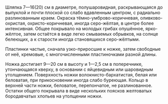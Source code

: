 Шляпка 7—16(20) см в диаметре, полушаровидная, раскрывающаяся до выпуклой и почти плоской со слабо вдавленным центром, с радиально разлинованным краем. Окраска тёмно-умброво-коричневая, оливково-охристая, охристо-коричневая, иногда серо-жёлтая, в центре более интенсивная. Общее покрывало на молодых грибах опушённое, ярко-жёлтое, затем остаётся в виде легко смываемых обрывков, на солнце белеющих, а к старости иногда становящихся серо-жёлтыми.


Пластинки частые, сначала узко-приросшие к ножке, затем свободные от неё, кремовые, с многочисленными пластиночками разной длины.


Ножка достигает 9—20 см в высоту и 1—2,5 см в поперечнике, утончающаяся кверху, в основании с яйцевидным или шаровидным утолщением. Поверхность ножки волокнисто-бархатистая, белая или беловатая, при прикосновении иногда слабо буреющая. Кольцо в верхней части ножки, беловатое, перепончатое, не разлинованное. Остатки общего покрывала в виде нескольких поясков желтоватых бородавчатых хлопьев на утолщении ножки.